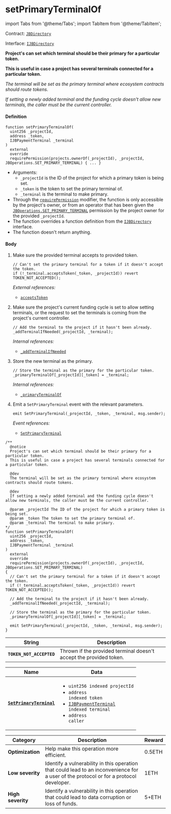 # setPrimaryTerminalOf

import Tabs from '@theme/Tabs';
import TabItem from '@theme/TabItem';

Contract: [`JBDirectory`](/dev/api/contracts/jbdirectory/README.md)​‌

Interface: [`IJBDirectory`](/dev/api/interfaces/ijbdirectory.md)

<Tabs>
<TabItem value="Step by step" label="Step by step">

**Project's can set which terminal should be their primary for a particular token.**

**This is useful in case a project has several terminals connected for a particular token.**

_The terminal will be set as the primary terminal where ecosystem contracts should route tokens._

_If setting a newly added terminal and the funding cycle doesn't allow new terminals, the caller must be the current controller._

#### Definition

```
function setPrimaryTerminalOf(
  uint256 _projectId,
  address _token,
  IJBPaymentTerminal _terminal
)
  external
  override
  requirePermission(projects.ownerOf(_projectId), _projectId, JBOperations.SET_PRIMARY_TERMINAL) { ... }
```

* Arguments:
  * `_projectId` is the ID of the project for which a primary token is being set.
  * `_token` is the token to set the primary terminal of.
  * `_terminal` is the terminal to make primary.
* Through the [`requirePermission`](/dev/api/contracts/or-abstract/jboperatable/modifiers/requirepermission.md) modifier, the function is only accessible by the project's owner, or from an operator that has been given the [`JBOperations.SET_PRIMARY_TERMINAL`](/dev/api/libraries/jboperations.md) permission by the project owner for the provided `_projectId`.
* The function overrides a function definition from the [`IJBDirectory`](/dev/api/interfaces/ijbdirectory.md) interface.
* The function doesn't return anything.

#### Body

1.  Make sure the provided terminal accepts to provided token.

    ```
    // Can't set the primary terminal for a token if it doesn't accept the token.
    if (!_terminal.acceptsToken(_token, _projectId)) revert TOKEN_NOT_ACCEPTED();
    ```

    _External references:_

    * [`acceptsToken`](/dev/api/contracts/or-abstract/jbsingletokenpaymentterminal/read/acceptstoken.md)
2.  Make sure the project's current funding cycle is set to allow setting terminals, or the request to set the terminals is coming from the project's current controller.

    ```
    // Add the terminal to the project if it hasn't been already.
    _addTerminalIfNeeded(_projectId, _terminal);
    ```

    _Internal references:_

    * [`_addTerminalIfNeeded`](/dev/api/contracts/jbdirectory/write/-_addterminalifneeded.md)
3.  Store the new terminal as the primary.

    ```
    // Store the terminal as the primary for the particular token.
    _primaryTerminalOf[_projectId][_token] = _terminal;
    ```

    _Internal references:_

    * [`_primaryTerminalOf`](/dev/api/contracts/jbdirectory/properties/-_primaryterminalof.md)
4.  Emit a `SetPrimaryTerminal` event with the relevant parameters.

    ```
    emit SetPrimaryTerminal(_projectId, _token, _terminal, msg.sender);
    ```

    _Event references:_

    * [`SetPrimaryTerminal`](/dev/api/contracts/jbdirectory/events/setprimaryterminalmd/)

</TabItem>

<TabItem value="Code" label="Code">

```
/** 
  @notice
  Project's can set which terminal should be their primary for a particular token.
  This is useful in case a project has several terminals connected for a particular token.

  @dev
  The terminal will be set as the primary terminal where ecosystem contracts should route tokens.

  @dev
  If setting a newly added terminal and the funding cycle doesn't allow new terminals, the caller must be the current controller.

  @param _projectId The ID of the project for which a primary token is being set.
  @param _token The token to set the primary terminal of.
  @param _terminal The terminal to make primary.
*/
function setPrimaryTerminalOf(
  uint256 _projectId,
  address _token,
  IJBPaymentTerminal _terminal
)
  external
  override
  requirePermission(projects.ownerOf(_projectId), _projectId, JBOperations.SET_PRIMARY_TERMINAL)
{
  // Can't set the primary terminal for a token if it doesn't accept the token.
  if (!_terminal.acceptsToken(_token, _projectId)) revert TOKEN_NOT_ACCEPTED();

  // Add the terminal to the project if it hasn't been already.
  _addTerminalIfNeeded(_projectId, _terminal);

  // Store the terminal as the primary for the particular token.
  _primaryTerminalOf[_projectId][_token] = _terminal;

  emit SetPrimaryTerminal(_projectId, _token, _terminal, msg.sender);
}
```

</TabItem>

<TabItem value="Errors" label="Errors">

| String                          | Description                                               |
| ------------------------------- | --------------------------------------------------------- |
| **`TOKEN_NOT_ACCEPTED`** | Thrown if the provided terminal doesn't accept the provided token. |

</TabItem>

<TabItem value="Events" label="Events">

| Name                                                        | Data                                                                                                                                                                                                                                                   |
| ----------------------------------------------------------- | ------------------------------------------------------------------------------------------------------------------------------------------------------------------------------------------------------------------------------------------------------ |
| [**`SetPrimaryTerminal`**](/dev/api/contracts/jbdirectory/events/setprimaryterminal.md) | <ul><li><code>uint256 indexed projectId</code></li><li><code>address indexed token</code></li><li><code>[IJBPaymentTerminal](/dev/api/interfaces/ijbpaymentterminal.md) indexed terminal</code></li><li><code>address caller</code></li></ul> |

</TabItem>

<TabItem value="Bug bounty" label="Bug bounty">

| Category          | Description                                                                                                                            | Reward |
| ----------------- | -------------------------------------------------------------------------------------------------------------------------------------- | ------ |
| **Optimization**  | Help make this operation more efficient.                                                                                               | 0.5ETH |
| **Low severity**  | Identify a vulnerability in this operation that could lead to an inconvenience for a user of the protocol or for a protocol developer. | 1ETH   |
| **High severity** | Identify a vulnerability in this operation that could lead to data corruption or loss of funds.                                        | 5+ETH  |

</TabItem>
</Tabs>
